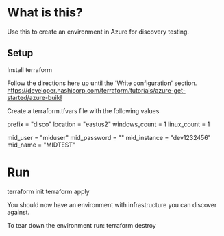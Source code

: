 # What is this?
Use this to create an environment in Azure for discovery testing.

## Setup

Install terraform

Follow the directions here up until the 'Write configuration' section.
https://developer.hashicorp.com/terraform/tutorials/azure-get-started/azure-build

Create a terraform.tfvars file with the following values 

prefix = "disco"
location = "eastus2"
windows_count = 1
linux_count = 1

mid_user = "miduser"
mid_password = ""
mid_instance = "dev1232456"
mid_name = "MIDTEST"

# Run

terraform init
terraform apply

You should now have an environment with infrastructure you can discover against.

To tear down the environment run:
terraform destroy